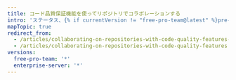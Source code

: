```yaml
---
title: コード品質保証機能を使ってリポジトリでコラボレーションする
intro: 'ステータス、{% if currentVersion != "free-pro-team@latest" %}pre-receive フック、{% endif %}保護されたブランチ、必須ステータスチェックなどの、ワークフローの品質保証機能は、コラボレーターが Organization やリポジトリの管理者が設定した条件に合うようにコントリビューションを行うために役立ちます。'
mapTopic: true
redirect_from:
  - /articles/collaborating-on-repositories-with-code-quality-features-enabled/
  - /articles/collaborating-on-repositories-with-code-quality-features
versions:
  free-pro-team: '*'
  enterprise-server: '*'
---
```


